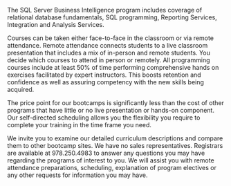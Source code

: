The SQL Server Business Intelligence program includes coverage of relational database fundamentals, SQL programming, Reporting Services, Integration and Analysis Services.

Courses can be taken either face-to-face in the classroom or via remote attendance. Remote attendance connects students to a live classroom presentation that includes a mix of in-person and remote students. You decide which courses to attend in person or remotely. All programming courses include at least 50% of time performing comprehensive hands on exercises facilitated by expert instructors. This boosts retention and confidence as well as assuring competency with the new skills being acquired.

The price point for our bootcamps is significantly less than the cost of other programs that have little or no live presentation or hands-on component. Our self-directed scheduling allows you the flexibility you require to complete your training in the time frame you need.

We invite you to examine our detailed curriculum descriptions and compare them to other bootcamp sites. We have no sales representatives. Registrars are available at 978.250.4983 to answer any questions you may have regarding the programs of interest to you. We will assist you with remote attendance preparations, scheduling, explanation of program electives or any other requests for information you may have.
